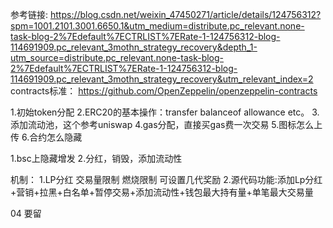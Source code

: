 参考链接:
https://blog.csdn.net/weixin_47450271/article/details/124756312?spm=1001.2101.3001.6650.1&utm_medium=distribute.pc_relevant.none-task-blog-2%7Edefault%7ECTRLIST%7ERate-1-124756312-blog-114691909.pc_relevant_3mothn_strategy_recovery&depth_1-utm_source=distribute.pc_relevant.none-task-blog-2%7Edefault%7ECTRLIST%7ERate-1-124756312-blog-114691909.pc_relevant_3mothn_strategy_recovery&utm_relevant_index=2
contracts标准：
https://github.com/OpenZeppelin/openzeppelin-contracts

1.初始token分配
2.ERC20的基本操作：transfer balanceof allowance etc。
3.添加流动池，这个参考uniswap
4.gas分配，直接买gas费一次交易
5.图标怎么上传
6.合约怎么隐藏


1.bsc上隐藏增发
2.分红，销毁，添加流动性


机制：
1.LP分红 交易量限制 燃烧限制 可设置几代奖励
2.源代码功能:添加Lp分红+营销+拉黑+白名单+暂停交易+添加流动性+钱包最大持有量+单笔最大交易量




04 要留

